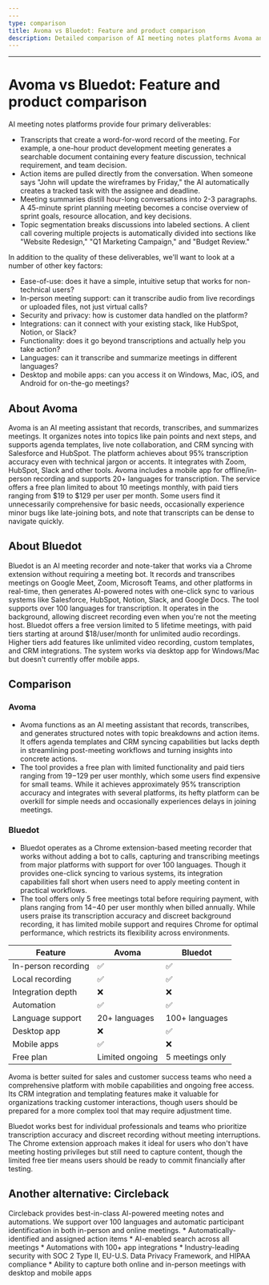 ```yaml
---
---
type: comparison
title: Avoma vs Bluedot: Feature and product comparison
description: Detailed comparison of AI meeting notes platforms Avoma and Bluedot, reviewing their transcription accuracy, meeting summary capabilities, topic segmentation, ease-of-use, in-person support, security, integrations, and pricing.
---
```

---

# Avoma vs Bluedot: Feature and product comparison

AI meeting notes platforms provide four primary deliverables:
* Transcripts that create a word-for-word record of the meeting. For example, a one-hour product development meeting generates a searchable document containing every feature discussion, technical requirement, and team decision.
* Action items are pulled directly from the conversation. When someone says "John will update the wireframes by Friday," the AI automatically creates a tracked task with the assignee and deadline.
* Meeting summaries distill hour-long conversations into 2-3 paragraphs. A 45-minute sprint planning meeting becomes a concise overview of sprint goals, resource allocation, and key decisions.
* Topic segmentation breaks discussions into labeled sections. A client call covering multiple projects is automatically divided into sections like "Website Redesign," "Q1 Marketing Campaign," and "Budget Review."

In addition to the quality of these deliverables, we'll want to look at a number of other key factors:
* Ease-of-use: does it have a simple, intuitive setup that works for non-technical users?
* In-person meeting support: can it transcribe audio from live recordings or uploaded files, not just virtual calls?
* Security and privacy: how is customer data handled on the platform?
* Integrations: can it connect with your existing stack, like HubSpot, Notion, or Slack?
* Functionality: does it go beyond transcriptions and actually help you take action?
* Languages: can it transcribe and summarize meetings in different languages?
* Desktop and mobile apps: can you access it on Windows, Mac, iOS, and Android for on-the-go meetings?

## About Avoma
Avoma is an AI meeting assistant that records, transcribes, and summarizes meetings. It organizes notes into topics like pain points and next steps, and supports agenda templates, live note collaboration, and CRM syncing with Salesforce and HubSpot. The platform achieves about 95% transcription accuracy even with technical jargon or accents. It integrates with Zoom, HubSpot, Slack and other tools. Avoma includes a mobile app for offline/in-person recording and supports 20+ languages for transcription. The service offers a free plan limited to about 10 meetings monthly, with paid tiers ranging from $19 to $129 per user per month. Some users find it unnecessarily comprehensive for basic needs, occasionally experience minor bugs like late-joining bots, and note that transcripts can be dense to navigate quickly.

## About Bluedot
Bluedot is an AI meeting recorder and note-taker that works via a Chrome extension without requiring a meeting bot. It records and transcribes meetings on Google Meet, Zoom, Microsoft Teams, and other platforms in real-time, then generates AI-powered notes with one-click sync to various systems like Salesforce, HubSpot, Notion, Slack, and Google Docs. The tool supports over 100 languages for transcription. It operates in the background, allowing discreet recording even when you're not the meeting host. Bluedot offers a free version limited to 5 lifetime meetings, with paid tiers starting at around $18/user/month for unlimited audio recordings. Higher tiers add features like unlimited video recording, custom templates, and CRM integrations. The system works via desktop app for Windows/Mac but doesn't currently offer mobile apps.

## Comparison
### Avoma
* Avoma functions as an AI meeting assistant that records, transcribes, and generates structured notes with topic breakdowns and action items. It offers agenda templates and CRM syncing capabilities but lacks depth in streamlining post-meeting workflows and turning insights into concrete actions.
* The tool provides a free plan with limited functionality and paid tiers ranging from $19-$129 per user monthly, which some users find expensive for small teams. While it achieves approximately 95% transcription accuracy and integrates with several platforms, its hefty platform can be overkill for simple needs and occasionally experiences delays in joining meetings.

### Bluedot
* Bluedot operates as a Chrome extension-based meeting recorder that works without adding a bot to calls, capturing and transcribing meetings from major platforms with support for over 100 languages. Though it provides one-click syncing to various systems, its integration capabilities fall short when users need to apply meeting content in practical workflows.
* The tool offers only 5 free meetings total before requiring payment, with plans ranging from $14-$40 per user monthly when billed annually. While users praise its transcription accuracy and discreet background recording, it has limited mobile support and requires Chrome for optimal performance, which restricts its flexibility across environments.

| Feature | Avoma | Bluedot |
|---------|-------|---------|
| In-person recording | ✅ | ✅ |
| Local recording | ✅ | ✅ |
| Integration depth | ❌ | ❌ |
| Automation | ✅ | ✅ |
| Language support | 20+ languages | 100+ languages |
| Desktop app | ❌ | ✅ |
| Mobile apps | ✅ | ❌ |
| Free plan | Limited ongoing | 5 meetings only |

Avoma is better suited for sales and customer success teams who need a comprehensive platform with mobile capabilities and ongoing free access. Its CRM integration and templating features make it valuable for organizations tracking customer interactions, though users should be prepared for a more complex tool that may require adjustment time.

Bluedot works best for individual professionals and teams who prioritize transcription accuracy and discreet recording without meeting interruptions. The Chrome extension approach makes it ideal for users who don't have meeting hosting privileges but still need to capture content, though the limited free tier means users should be ready to commit financially after testing.

## Another alternative: Circleback
Circleback provides best-in-class AI-powered meeting notes and automations. We support over 100 languages and automatic participant identification in both in-person and online meetings. * Automatically-identified and assigned action items * AI-enabled search across all meetings * Automations with 100+ app integrations * Industry-leading security with SOC 2 Type II, EU-U.S. Data Privacy Framework, and HIPAA compliance * Ability to capture both online and in-person meetings with desktop and mobile apps